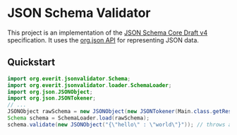 JSON Schema Validator
=====================

This project is an implementation of the [JSON Schema Core Draft v4]("http://json-schema.org/latest/json-schema-core.html") specification.
It uses the [org.json API]("http://www.json.org/java/") for representing JSON data.

Quickstart
----------

```java
import org.everit.jsonvalidator.Schema;
import org.everit.jsonvalidator.loader.SchemaLoader;
import org.json.JSONObject;
import org.json.JSONTokener;
// ...
JSONObject rawSchema = new JSONObject(new JSONTokener(Main.class.getResourceAsStream("/path/to/your/schema.json")));
Schema schema = SchemaLoader.load(rawSchema);
schema.validate(new JSONObject("{\"hello\" : \"world\"}")); // throws a ValidationException if this object is invalid
```


